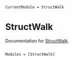 ```@meta
CurrentModule = StructWalk
```

# StructWalk

Documentation for [StructWalk](https://github.com/chengchingwen/StructWalk.jl).

```@index
```

```@autodocs
Modules = [StructWalk]
```
